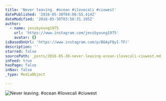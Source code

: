 ```yaml
---
title: 'Never leaving. #ocean #ilovecali #ciuwest'
datePublished: '2016-05-30T04:06:55.414Z'
dateModified: '2016-05-30T03:58:31.105Z'
author:
  - name: jessbyoung1975
    url: 'https://www.instagram.com/jessbyoung1975'
    avatar: {}
isBasedOnUrl: 'https://www.instagram.com/p/BGAyFQyI-TF/'
description: ''
starred: false
sourcePath: _posts/2016-05-30-never-leaving-ocean-ilovecali-ciuwest.md
inFeed: true
hasPage: false
inNav: false
_type: MediaObject

---
```

![Never leaving. #ocean #ilovecali #ciuwest](https://scontent.cdninstagram.com/t51.2885-15/s640x640/sh0.08/e35/13298270_869104866552531_1600376091_n.jpg?ig_cache_key=MTI2MTIyODE1OTYwNzc2MDA2OQ%3D%3D.2)
